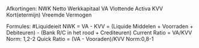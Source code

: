 Afkortingen:
NWK Netto Werkkapitaal
VA Vlottende Activa
KVV Kort(etermijn) Vreemde Vermogen

Formules:
#Liquideieit
NWK = VA - KVV = (Liquide Middelen + Voorraden + Debiteuren) - (Bank R/C in het rood + Crediteuren)
Current Ratio = VA/KVV Norm: 1,2-2
Quick Ratio = (VA - Vooraden)/KVV Norm:0,8-1

